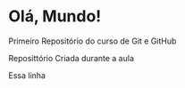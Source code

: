 # Olá, Mundo!
 Primeiro Repositório do curso de Git e GitHub

 Reposittório Criada durante a aula

Essa linha 
